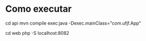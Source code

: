 
# Como executar
cd api
mvn compile exec:java -Dexec.mainClass="com.ufjf.App"

cd web
php -S localhost:8082